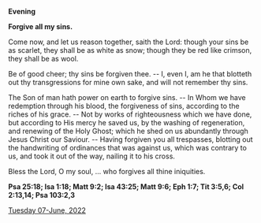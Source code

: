 **Evening**

**Forgive all my sins.**
 
Come now, and let us reason together, saith the Lord: though your sins be as scarlet, they shall be as white as snow; though they be red like crimson, they shall be as wool.
 
Be of good cheer; thy sins be forgiven thee. -- I, even I, am he that blotteth out thy transgressions for mine own sake, and will not remember thy sins.
 
The Son of man hath power on earth to forgive sins. -- In Whom we have redemption through his blood, the forgiveness of sins, according to the riches of his grace. -- Not by works of righteousness which we have done, but according to His mercy he saved us, by the washing of regeneration, and renewing of the Holy Ghost; which he shed on us abundantly through Jesus Christ our Saviour. -- Having forgiven you all trespasses, blotting out the handwriting of ordinances that was against us, which was contrary to us, and took it out of the way, nailing it to his cross.
 
Bless the Lord, O my soul, ... who forgives all thine iniquities.  

**Psa 25:18; Isa 1:18; Matt 9:2; Isa 43:25; Matt 9:6; Eph 1:7; Tit 3:5,6; Col 2:13,14; Psa 103:2,3**

[Tuesday 07-June, 2022](https://t.me/daily_light)
